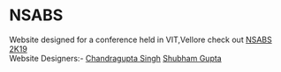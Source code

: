 # NSABS
Website designed for a conference held in VIT,Vellore
check out <a href="https://chandu03.github.io/NSABS/index.html" target="_blank">NSABS 2K19</a><br>
Website Designers:-
  <a href="https://github.com/chandu03">Chandragupta Singh</a>
  <a href="https://github.com/boom213">Shubham Gupta</a>
